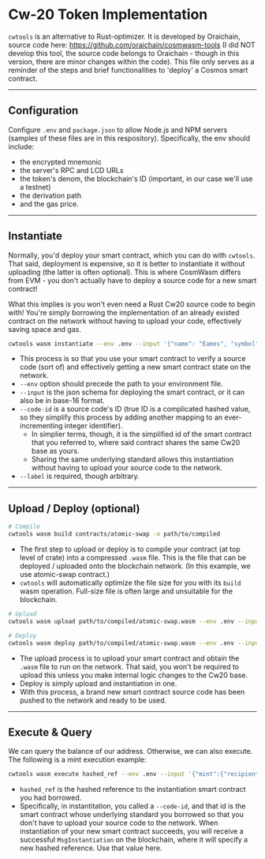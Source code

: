 # Cw-20 Token Implementation

`cwtools` is an alternative to Rust-optimizer. It is developed by Oraichain, source code here: https://github.com/oraichain/cosmwasm-tools (I did NOT develop this tool, the source code belongs to Oraichain - though in this version, there are minor changes within the code). This file only serves as a reminder of the steps and brief functionalities to 'deploy' a Cosmos smart contract.

----------------
## Configuration

Configure `.env` and `package.json` to allow Node.js and NPM servers (samples of these files are in this respository). Specifically, the env should include:
   * the encrypted mnemonic
   * the server's RPC and LCD URLs
   * the token's denom, the blockchain's ID (important, in our case we'll use a testnet)
   * the derivation path
   * and the gas price.

----------------
## Instantiate
Normally, you'd deploy your smart contract, which you can do with `cwtools`. That said, deployment is expensive, so it is better to instantiate it without uploading (the latter is often optional). This is where CosmWasm differs from EVM - you don't actually have to deploy a source code for a new smart contract!<br>

What this implies is you won't even need a Rust Cw20 source code to begin with! You're simply borrowing the implementation of an already existed contract on the network without having to upload your code, effectively saving space and gas.

   ```bash
   cwtools wasm instantiate --env .env --input '{"name": "Eames", "symbol": "EAM", "decimals": 10, "initial_balances": [{"amount: "20000", "address": "your_addr"}], "mint": {"minter": "your_addr"}}' --code-id 6082  --label "eam"
   ```
   * This process is so that you use your smart contract to verify a source code (sort of) and effectively getting a new smart contract state on the network.
   * `--env` option should precede the path to your environment file.
   * `--input` is the json schema for deploying the smart contract, or it can also be in base-16 format.
   * `--code-id` is a source code's ID (true ID is a complicated hashed value, so they simplify this process by adding another mapping to an ever-incrementing integer identifier).
      * In simplier terms, though, it is the simplified id of the smart contract that you referred to, where said contract shares the same Cw20 base as yours.
      * Sharing the same underlying standard allows this instantiation without having to upload your source code to the network.
   * `--label` is required, though arbitrary.

----------------
## Upload / Deploy (optional)
   ```bash
   # Compile
   cwtools wasm build contracts/atomic-swap -o path/to/compiled
   ```
   * The first step to upload or deploy is to compile your contract (at top level of crate) into a compressed `.wasm` file. This is the file that can be deployed / uploaded onto the blockchain network. (In this example, we use atomic-swap contract.)
   * `cwtools` will automatically optimize the file size for you with its `build` wasm operation. Full-size file is often large and unsuitable for the blockchain.

   ```bash
   # Upload
   cwtools wasm upload path/to/compiled/atomic-swap.wasm --env .env --input '{"name": "Eames", "symbol": "EAM", "decimals": 10, "initial_balances": [{"amount: "20000", "address": "your_addr"}]} '

   # Deploy
   cwtools wasm deploy path/to/compiled/atomic-swap.wasm --env .env --input '{"name": "Eames", "symbol": "EAM", "decimals": 10, "initial_balances": [{"amount: "20000", "address": "your_addr"}]}'
   ```

   * The upload process is to upload your smart contract and obtain the `.wasm` file to run on the network. That said, you won't be required to upload this unless you make internal logic changes to the Cw20 base.
   * Deploy is simply upload and instantiation in one.
   * With this process, a brand new smart contract source code has been pushed to the network and ready to be used.

----------------
## Execute & Query
We can query the balance of our address. Otherwise, we can also execute. The following is a mint execution example:
   ```bash
   cwtools wasm execute hashed_ref --env .env --input '{"mint":{"recipient": "your_addr", "amount": "1500"}}'
   ```
   * `hashed_ref` is the hashed reference to the instantiation smart contract you had borrowed.
   * Specifically, in instantitation, you called a `--code-id`, and that id is the smart contract whose underlying standard you borrowed so that you don't have to upload your source code to the network. When instantiation of your new smart contract succeeds, you will receive a successful `MsgInstantiation` on the blockchain, where it will specify a new hashed reference. Use that value here.